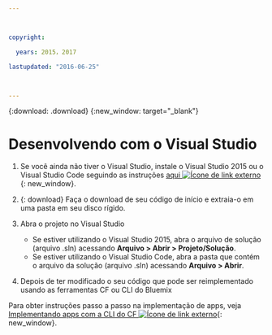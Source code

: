```yaml
---



copyright:

  years: 2015，2017

lastupdated: "2016-06-25"



---
```


{:download: .download}
{:new_window: target="_blank"}

# Desenvolvendo com o Visual Studio

  1. Se você ainda não tiver o Visual Studio, instale o Visual Studio 2015 ou o Visual Studio Code seguindo as instruções [aqui ![Ícone de link externo](../icons/launch-glyph.svg)](https://msdn.microsoft.com/en-us/library/e2h7fzkw.aspx){: new_window}.

  1. {: download} Faça o download de seu código de início e extraia-o em uma pasta em seu disco rígido.

  1. Abra o projeto no Visual Studio

      + Se estiver utilizando o Visual Studio 2015, abra o arquivo de solução (arquivo .sln) acessando **Arquivo > Abrir > Projeto/Solução**.
      + Se estiver utilizando o Visual Studio Code, abra a pasta que contém o arquivo da solução (arquivo .sln) acessando **Arquivo > Abrir**.

  1. Depois de ter modificado o seu código que pode ser reimplementado usando as ferramentas CF ou CLI do Bluemix

Para obter instruções passo a passo na implementação de apps, veja [Implementando apps com a CLI do CF ![Ícone de link externo](../icons/launch-glyph.svg)](./install_cli.html){: new_window}.
